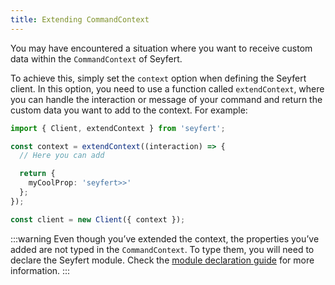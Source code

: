 ```yaml
---
title: Extending CommandContext
---
```


You may have encountered a situation where you want to receive custom data within the `CommandContext` of Seyfert.

To achieve this, simply set the `context` option when defining the Seyfert client. In this option, you need to use a function called `extendContext`, where you can handle the interaction or message of your command and return the custom data you want to add to the context. For example:

```ts twoslash copy wrap
import { Client, extendContext } from 'seyfert';

const context = extendContext((interaction) => {
  // Here you can add

  return {
    myCoolProp: 'seyfert>>'
  };
});

const client = new Client({ context });
```

:::warning
Even though you’ve extended the context, the properties you’ve added are not typed in the `CommandContext`. To type them, you will need to declare the Seyfert module. Check the [module declaration guide](/getting-started/declare-module) for more information.
:::